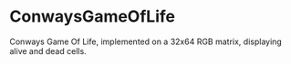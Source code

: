 # ConwaysGameOfLife
Conways Game Of Life, implemented on a 32x64 RGB matrix, displaying alive and dead cells.
